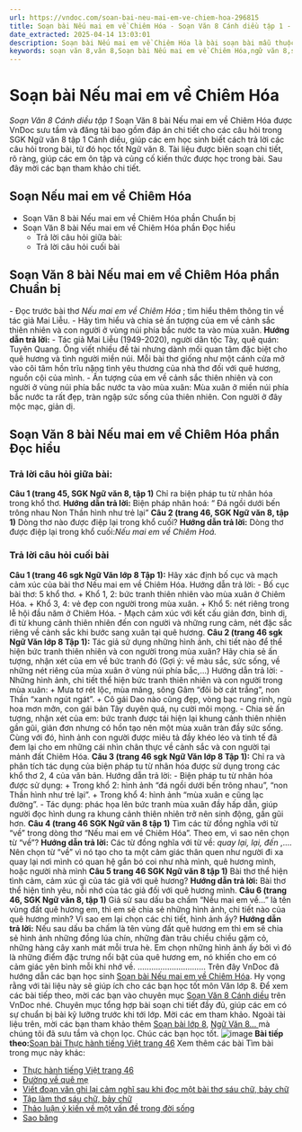 ```yaml
---
url: https://vndoc.com/soan-bai-neu-mai-em-ve-chiem-hoa-296815
title: Soạn bài Nếu mai em về Chiêm Hóa - Soạn Văn 8 Cánh diều tập 1 - VnDoc.com
date_extracted: 2025-04-14 13:03:01
description: Soạn bài Nếu mai em về Chiêm Hóa là bài soạn bài mẫu thuộc chương trình Ngữ văn lớp 8, học kì 1. Mời các bạn cùng tham khảo bài soạn để chuẩn bị cho bài học sắp tới của mình.
keywords: soạn văn 8,văn 8,Soạn bài Nếu mai em về Chiêm Hóa,ngữ văn 8,soan van 8,soạn văn lớp 8,giải văn 8,soạn văn 8 tập 1,soạn văn 8 Nếu mai em về Chiêm Hóa,soạn Nếu mai em về Chiêm Hóa,soạn văn 8 cánh diều,văn 8 cánh diều,ngữ văn 8 cánh diều,Nếu mai em về Chiêm Hóa,soạn Nếu mai em về Chiêm Hóa lớp 8,Soạn Nếu mai em về Chiêm Hóa cánh diều
---
```


# Soạn bài Nếu mai em về Chiêm Hóa
 _Soạn Văn 8 Cánh diều tập 1_
Soạn Văn 8 bài Nếu mai em về Chiêm Hóa được VnDoc sưu tầm và đăng tải bao gồm đáp án chi tiết cho các câu hỏi trong SGK Ngữ văn 8 tập 1 Cánh diều, giúp các em học sinh biết cách trả lời các câu hỏi trong bài, từ đó học tốt Ngữ văn 8. Tài liệu được biên soạn chi tiết, rõ ràng, giúp các em ôn tập và củng cố kiến thức được học trong bài. Sau đây mời các bạn tham khảo chi tiết.
## Soạn Nếu mai em về Chiêm Hóa
  * Soạn Văn 8 bài Nếu mai em về Chiêm Hóa phần Chuẩn bị
  * Soạn Văn 8 bài Nếu mai em về Chiêm Hóa phần Đọc hiểu
    * Trả lời câu hỏi giữa bài:
    * Trả lời câu hỏi cuối bài

## Soạn Văn 8 bài Nếu mai em về Chiêm Hóa phần Chuẩn bị
\- Đọc trước bài thơ _Nếu mai em về Chiêm Hóa_ ; tìm hiểu thêm thông tin về tác giả Mai Liễu.
\- Hãy tìm hiểu và chia sẻ ấn tượng của em về cảnh sắc thiên nhiên và con người ở vùng núi phía bắc nước ta vào mùa xuân.
**Hướng dẫn trả lời:**
\- Tác giả Mai Liễu \(1949-2020\), người dân tộc Tày, quê quán: Tuyên Quang. Ông viết nhiều đề tài nhưng dành mối quan tâm đặc biệt cho quê hương và tình người miền núi. Mỗi bài thơ giống như một cánh cửa mở vào cõi tâm hồn trĩu nặng tình yêu thương của nhà thơ đối với quê hương, nguồn cội của mình.
\- Ấn tượng của em về cảnh sắc thiên nhiên và con người ở vùng núi phía bắc nước ta vào mùa xuân: Mùa xuân ở miền núi phía bắc nước ta rất đẹp, tràn ngập sức sống của thiên nhiên. Con người ở đây mộc mạc, giản dị.
## Soạn Văn 8 bài Nếu mai em về Chiêm Hóa phần Đọc hiểu
### **Trả lời câu hỏi giữa bài:**
**Câu 1 \(trang 45, SGK Ngữ văn 8, tập 1\)**
Chỉ ra biện pháp tu từ nhân hóa trong khổ thơ.
**Hướng dẫn trả lời:**
Biện pháp nhân hoá:
“ Đá ngồi dưới bến trông nhau
Non Thần hình như trẻ lại”
**Câu 2 \(trang 46, SGK Ngữ văn 8, tập 1\)**
Dòng thơ nào được điệp lại trong khổ cuối?
**Hướng dẫn trả lời:**
Dòng thơ được điệp lại trong khổ cuối:_Nếu mai em về Chiêm Hoá._
### Trả lời câu hỏi cuối bài
**Câu 1 \(trang 46 sgk Ngữ Văn lớp 8 Tập 1\):**
Hãy xác định bố cục và mạch cảm xúc của bài thơ Nếu mai em về Chiêm Hóa.
Hướng dẫn trả lời:
\- Bố cục bài thơ: 5 khổ thơ.
\+ Khổ 1, 2: bức tranh thiên nhiên vào mùa xuân ở Chiêm Hóa.
\+ Khổ 3, 4: vẻ đẹp con người trong mùa xuân.
\+ Khổ 5: nét riêng trong lễ hội đầu năm ở Chiêm Hóa.
\- Mạch cảm xúc với kết cấu giản đơn, bình dị, đi từ khung cảnh thiên nhiên đến con người và những rung cảm, nét đặc sắc riêng về cảnh sắc khi bước sang xuân tại quê hương.
**Câu 2 \(trang 46 sgk Ngữ Văn lớp 8 Tập 1\):**
Tác giả sử dụng những hình ảnh, chi tiết nào để thể hiện bức tranh thiên nhiên và con người trong mùa xuân? Hãy chia sẻ ấn tượng, nhận xét của em về bức tranh đó \(Gợi ý: về màu sắc, sức sống, về những nét riêng của mùa xuân ở vùng núi phía bắc,...\)
Hướng dẫn trả lời:
\- Những hình ảnh, chi tiết thể hiện bức tranh thiên nhiên và con người trong mùa xuân:
\+ Mưa tơ rét lộc, mùa măng, sông Gâm “đôi bờ cát trắng”, non Thần “xanh ngút ngát”.
\+ Cô gái Dao nào cũng đẹp, vòng bạc rung rinh, ngù hoa mơn mởn, con gái bản Tây duyên quá, nụ cười môi mọng.
\- Chia sẻ ấn tượng, nhận xét của em: bức tranh được tái hiện lại khung cảnh thiên nhiên gần gũi, giản đơn nhưng có hồn tạo nên một mùa xuân tràn đầy sức sống. Cùng với đó, hình ảnh con người được miêu tả đầy khéo léo và tinh tế đã đem lại cho em những cái nhìn chân thực về cảnh sắc và con người tại mảnh đất Chiêm Hóa.
**Câu 3 \(trang 46 sgk Ngữ Văn lớp 8 Tập 1\):**
Chỉ ra và phân tích tác dụng của biện pháp tu từ nhân hóa được sử dụng trong các khổ thơ 2, 4 của văn bản.
Hướng dẫn trả lời:
\- Biện pháp tu từ nhân hóa được sử dụng:
\+ Trong khổ 2: hình ảnh “đá ngồi dưới bến trông nhau”, “non Thần hình như trẻ lại”.
\+ Trong khổ 4: hình ảnh “mùa xuân e cũng lạc đường”.
\- Tác dụng: phác họa lên bức tranh mùa xuân đầy hấp dẫn, giúp người đọc hình dung ra khung cảnh thiên nhiên trở nên sinh động, gần gũi hơn.
**Câu 4 \(trang 46 SGK Ngữ văn 8 tập 1\)**
Tìm các từ đồng nghĩa với từ “về” trong dòng thơ “Nếu mai em về Chiêm Hóa”. Theo em, vì sao nên chọn từ “về”?
**Hướng dẫn trả lời:**
Các từ đồng nghĩa với từ về: _quay lại, lại, đến_ ,....
Nên chọn từ “về” vì nó tạo cho ta một cảm giác thân quen như người đi xa quay lại nơi mình có quan hệ gắn bó coi như nhà mình, quê hương mình, hoặc người nhà mình
**Câu 5 trang 46 SGK Ngữ văn 8 tập 1\)**
Bài thơ thể hiện tình cảm, cảm xúc gì của tác giả với quê hương?
**Hướng dẫn trả lời:**
Bài thơ thể hiện tình yêu, nỗi nhớ của tác giả đối với quê hương mình.
**Câu 6 \(trang 46, SGK Ngữ văn 8, tập 1\)**
Giả sử sau dấu ba chấm “Nếu mai em về…” là tên vùng đất quê hương em, thì em sẽ chia sẻ những hình ảnh, chi tiết nào của quê hương mình? Vì sao em lại chọn các chi tiết, hình ảnh ấy?
**Hướng dẫn trả lời:**
Nếu sau dấu ba chấm là tên vùng đất quê hương em thì em sẽ chia sẻ hình ảnh những đồng lúa chín, những đàn trâu chiều chiều gặm cỏ, những hàng cây xanh mát mỗi trưa hè. Em chọn những hình ảnh ấy bởi vì đó là những điểm đặc trưng nổi bật của quê hương em, nó khiến cho em có cảm giác yên bình mỗi khi nhớ về.
..............................
Trên đây VnDoc đã hướng dẫn các bạn học sinh [Soạn bài Nếu mai em về Chiêm Hóa](<https://vndoc.com/soan-bai-neu-mai-em-ve-chiem-hoa-296815>). Hy vọng rằng với tài liệu này sẽ giúp ích cho các bạn học tốt môn Văn lớp 8. Để xem các bài tiếp theo, mời các bạn vào chuyên mục [Soạn Văn 8 Cánh diều](<https://vndoc.com/ngu-van-8-canh-dieu>) trên VnDoc nhé. Chuyên mục tổng hợp bài soạn chi tiết đầy đủ, giúp các em có sự chuẩn bị bài kỹ lưỡng trước khi tới lớp. Mời các em tham khảo.
Ngoài tài liệu trên, mời các bạn tham khảo thêm [Soạn bài lớp 8](<https://vndoc.com/soan-bai-lop8>), [Ngữ Văn 8... ](<https://vndoc.com/ngu-van-lop8>)mà chúng tôi đã sưu tầm và chọn lọc. Chúc các bạn học tốt.
![image](https://i.vdoc.vn/data/image/2022/08/26/ban-tay.svg) **Bài tiếp theo:**[Soạn bài Thực hành tiếng Việt trang 46](<https://vndoc.com/soan-bai-thuc-hanh-tieng-viet-trang-46-296819>)
Xem thêm các bài Tìm bài trong mục này khác:
  * [Thực hành tiếng Việt trang 46](</soan-bai-thuc-hanh-tieng-viet-trang-46-296819>)
  * [Đường về quê mẹ](</soan-bai-duong-ve-que-me-296825>)
  * [Viết đoạn văn ghi lại cảm nghĩ sau khi đọc một bài thơ sáu chữ, bảy chữ](</soan-bai-viet-doan-van-ghi-lai-cam-nghi-sau-khi-doc-mot-bai-tho-sau-chu-bay-chu-296829>)
  * [Tập làm thơ sáu chữ, bảy chữ](</soan-bai-tap-lam-tho-sau-chu-bay-chu-296957>)
  * [Thảo luận ý kiến về một vấn đề trong đời sống](</soan-bai-thao-luan-y-kien-ve-mot-van-de-trong-doi-song-296962>)
  * [Sao băng](</soan-bai-sao-bang-296980>)

